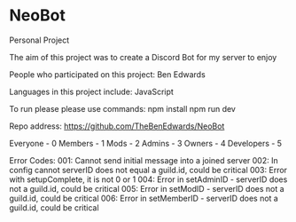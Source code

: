 # NeoBot
Personal Project

The aim of this project was to create a Discord Bot for my server to enjoy

People who participated on this project:
Ben Edwards

Languages in this project include:
JavaScript

To run please please use commands:
npm install
npm run dev

Repo address: https://github.com/TheBenEdwards/NeoBot

Everyone - 0
Members - 1
Mods - 2
Admins - 3
Owners - 4
Developers - 5

Error Codes:
001: Cannot send initial message into a joined server
002: In config cannot serverID does not equal a guild.id, could be critical
003: Error with setupComplete, it is not 0 or 1
004: Error in setAdminID - serverID does not a guild.id, could be critical
005: Error in setModID - serverID does not a guild.id, could be critical
006: Error in setMemberID - serverID does not a guild.id, could be critical
